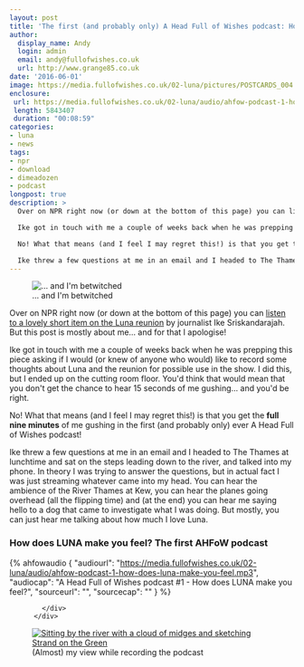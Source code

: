 ```yaml
---
layout: post
title: 'The first (and probably only) A Head Full of Wishes podcast: How does LUNA make you feel?'
author:
  display_name: Andy
  login: admin
  email: andy@fullofwishes.co.uk
  url: http://www.grange85.co.uk
date: '2016-06-01'
image: https://media.fullofwishes.co.uk/02-luna/pictures/POSTCARDS_004.jpg
enclosure:
 url: https://media.fullofwishes.co.uk/02-luna/audio/ahfow-podcast-1-how-does-luna-make-you-feel.mp3
 length: 5843407
 duration: "00:08:59"
categories:
- luna
- news
tags:
- npr
- download
- dimeadozen
- podcast
longpost: true
description: >
  Over on NPR right now (or down at the bottom of this page) you can listen to a lovely short item on the Luna reunion by journalist Ike Sriskandarajah. But this post is mostly about me… and for that I apologise!

  Ike got in touch with me a couple of weeks back when he was prepping this piece asking if I would (or knew of anyone who would) like to record some thoughts about Luna and the reunion for possible use in the show. I did this, but I ended up on the cutting room floor. You'd think that would mean that you don't get the chance to hear 15 seconds of me gushing… and you'd be right.

  No! What that means (and I feel I may regret this!) is that you get the full nine minutes of me gushing in the first (and probably only) ever A Head Full of Wishes podcast!

  Ike threw a few questions at me in an email and I headed to The Thames at lunchtime and sat on the steps leading down to the river, and talked into my phone. In theory I was trying to answer the questions, but in actual fact I was just streaming whatever came into my head. You can hear the ambience of the River Thames at Kew, you can hear the planes going overhead (all the flipping time) and (at the end) you can hear me saying hello to a dog that came to investigate what I was doing. But mostly, you can just hear me talking about how much I love Luna.
---
```

<figure class="caption aligncenter"><img src="https://media.fullofwishes.co.uk/02-luna/pictures/POSTCARDS_004.jpg" alt="&hellip; and I'm betwitched" /><figcaption class="caption-text">&hellip; and I'm betwitched</figcaption></figure>
<p class="lead">Over on NPR right now (or down at the bottom of this page) you can <a href="http://www.npr.org/2016/05/31/480144548/a-homecoming-for-luna-and-its-devoted-following" target="_blank">listen to a lovely short item on the Luna reunion</a> by journalist Ike Sriskandarajah. But this post is mostly about me&hellip; and for that I apologise!</p>

<p>Ike got in touch with me a couple of weeks back when he was prepping this piece asking if I would (or knew of anyone who would) like to record some thoughts about Luna and the reunion for possible use in the show. I did this, but I ended up on the cutting room floor. You'd think that would mean that you don't get the chance to hear 15 seconds of me gushing&hellip; and you'd be right.</p>

<p>No! What that means (and I feel I may regret this!) is that you get the <strong>full nine minutes</strong> of me gushing in the first (and probably only) ever A Head Full of Wishes podcast!</p>

<!--more-->

<p>Ike threw a few questions at me in an email and I headed to The Thames at lunchtime and sat on the steps leading down to the river, and talked into my phone. In theory I was trying to answer the questions, but in actual fact I was just streaming whatever came into my head. You can hear the ambience of the River Thames at Kew, you can hear the planes going overhead (all the flipping time) and (at the end) you can hear me saying hello to a dog that came to investigate what I was doing. But mostly, you can just hear me talking about how much I love Luna.</p>

<div class="panel panel-default">
            <div class="panel-heading">
              <h3 class="panel-title">How does LUNA make you feel? The first AHFoW podcast</h3>
            </div>
            <div class="panel-body">

 {% ahfowaudio {
  "audiourl": "https://media.fullofwishes.co.uk/02-luna/audio/ahfow-podcast-1-how-does-luna-make-you-feel.mp3",
  "audiocap": "A Head Full of Wishes podcast #1 - How does LUNA make you feel?",
  "sourceurl": "",
  "sourcecap": ""
  } %}

            </div>
          </div>

<figure><a data-flickr-embed="true"  href="https://www.flickr.com/photos/grange85/16976526044/in/album-72157647037102162/" title="Sitting by the river with a cloud of midges and sketching Strand on the Green"><img src="https://c5.staticflickr.com/9/8807/16976526044_ef821d312e_b.jpg" alt="Sitting by the river with a cloud of midges and sketching Strand on the Green"></a><figcaption>(Almost) my view while recording the podcast</figcaption>
</figure>


